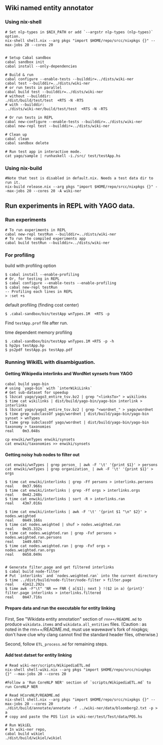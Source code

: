 ## Wiki named entity annotator
### Using nix-shell
```
# Set nlp-types in $NIX_PATH or add `--argstr nlp-types (nlp-types)` option.
nix-shell shell.nix --arg pkgs "import $HOME/repo/srcc/nixpkgs {}" --max-jobs 20 --cores 20


# Setup Cabal sandbox
cabal sandbox init
cabal install --only-dependencies

# Build & run
cabal configure --enable-tests --builddir=../dists/wiki-ner
cabal test --builddir=../dists/wiki-ner
# or run tests in parallel 
cabal build test --builddir=../dists/wiki-ner
# without --builddir:
./dist/build/test/test  +RTS -N -RTS
# with --builddir:
../dists/wiki-ner/build/test/test  +RTS -N -RTS

# Or run tests in REPL
cabal new-configure --enable-tests --builddir=../dists/wiki-ner
cabal new-repl test --builddir=../dists/wiki-ner

# Clean up
cabal clean
cabal sandbox delete

# Run test app in interactive mode.
cat yago/sample | runhaskell -i./src/ test/testApp.hs 
```

### Using nix-build
```
#Note that test is disabled in default.nix. Needs a test data dir to run it.
nix-build release.nix --arg pkgs "import $HOME/repo/srcc/nixpkgs {}" --max-jobs 20 --cores 20 -A wiki-ner
```

## Run experiments in REPL with YAGO data.

### Run experiments
```
# To run experiments in REPL
cabal new-repl testRun --builddir=../dists/wiki-ner
# To run the compiled experiments app
cabal build testRun --builddir=../dists/wiki-ner
```



### For profiling

build with profiling option
```
$ cabal install --enable-profiling
# Or, for testing in REPL
$ cabal configure --enable-tests --enable-profiling 
$ cabal new-repl testRun
-- Profiling each lines in REPL
> :set +s
```

default profiling (finding cost center)
```
$ .cabal-sandbox/bin/testApp wnTypes.1M  +RTS -p
```
Find `testApp.prof` file after run.


time dependent memory profiling
```
$ .cabal-sandbox/bin/testApp wnTypes.1M +RTS -p -h
$ hp2ps testApp.hp
$ ps2pdf testApp.ps testApp.pdf
```

### Running WikiEL with disambiguation.
#### Getting Wikipedia interlinks and WordNet synsets from YAGO
```
cabal build yago-bin
# using `yago-bin` with `interWikiLinks`
# Get sub-dataset for speedup
$ lbzcat yago/yago3_entire_tsv.bz2 | grep "<linksTo>" > wikilinks
$ time cat wikilinks | dist/build/yago-bin/yago-bin interlink > interlinks
$ lbzcat yago/yago3_entire_tsv.bz2 | grep "<wordnet_" > yago/wordnet
$ time grep subclassOf yago/wordnet | dist/build/yago-bin/yago-bin synset > wnTypes
$ time grep subclassOf yago/wordnet | dist/build/yago-bin/yago-bin taxonomy > taxonomies
real	0m3.048s

cp enwiki/wnTypes enwiki/synsets
cat enwiki/taxonomies >> enwiki/synsets
```

#### Getting noisy hub nodes to filter out
```
cat enwiki/wnTypes | grep person_ | awk -F '\t' '{print $1}' > persons
cat enwiki/wnTypes | grep organization_ | awk -F '\t' '{print $1}' > orgs

$ time cat enwiki/interlinks | grep -Ff persons > interlinks.persons
real	0m37.966s
$ time cat enwiki/interlinks | grep -Ff orgs > interlinks.orgs
real	0m42.248s
$ time cat enwiki/interlinks | sort -R > interlinks.ran
real	43m7.016s

$ time cat enwiki/interlinks | awk -F '\t' '{print $1 "\n" $2}' > nodes.weighted
real	0m49.166s
$ time cat nodes.weighted | shuf > nodes.weighted.ran
real	0m35.332s
$ time cat nodes.weighted.ran | grep -Fxf persons > nodes.weighted.ran.persons
real	1m49.687s
$ time cat nodes.weighted.ran | grep -Fxf orgs > nodes.weighted.ran.orgs
real	0m58.049s


# Generate filter.page and get filtered interlinks
$ cabal build node-filter
# Put `interlinks` and `nodes.weighted.ran` into the current directory
$ time ../dist/build/node-filter/node-filter > filter.page
real	41m12.292s
$ time awk -F"\t" 'NR == FNR { a[$1]; next } !($2 in a) {print}' filter.page interlinks > interlinks.filtered
real	0m47.716s
```

#### Prepare data and run the executable for entity linking
First, See "Wikidata entity annotation" section of `rnn++/README.md` to produce `wikidata.items` and `wikidata.all_entities` files. (Caution : as noted in the rnn++/README.md, must use wavewave's fork of nixpkgs; don't have clue why clang cannot find the standard header files, otherwise.)

Second, follow `ETL_process.md` for remaining steps.

#### Add test datset for entity linking
```
# Read wiki-ner/scripts/WikipediaETL.md
nix-shell shell-wiki.nix --arg pkgs "import $HOME/repo/srcc/nixpkgs {}" --max-jobs 20 --cores 20

#Follow a 'Run CoreNLP NER' section of `scripts/WikipediaETL.md` to run CoreNLP NER

# Read HCoreNLP/README.md
nix-shell shell.nix --arg pkgs "import $HOME/repo/srcc/nixpkgs {}" --max-jobs 20 --cores 20
./dist/build/annotate/annotate -f ../wiki-ner/data/bloomberg2.txt -p > a
# copy and paste the POS list in wiki-ner/test/Test/data/POS.hs

# Run WikiEL
# In wiki-ner repo,
cabal build wikiel
./dist/build/wikiel/wikiel
```


